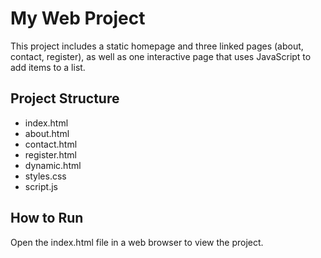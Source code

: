 # My Web Project

This project includes a static homepage and three linked pages (about, contact, register), as well as one interactive page that uses JavaScript to add items to a list. 

## Project Structure
- index.html
- about.html
- contact.html
- register.html
- dynamic.html
- styles.css
- script.js

## How to Run
Open the index.html file in a web browser to view the project.
